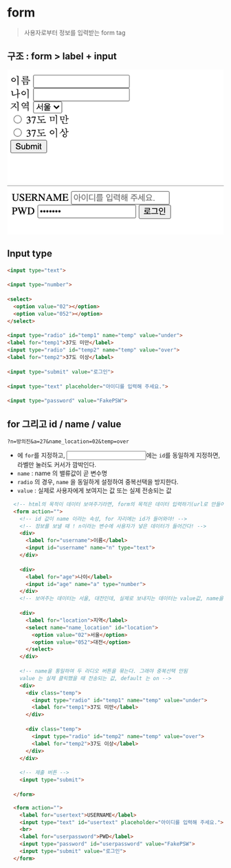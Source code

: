 # form

> 사용자로부터 정보를 입력받는 form tag



## 구조 : **form > label + input**

<img src="html_form.assets/image-20210803160608923.png">

<img src = "html_form.assets/image-20210803160912062.png">

## Input type

```html
<input type="text">

<input type="number">

<select>
  <option value="02"></option>
  <option value="052"></option>
</select>

<input type="radio" id="temp1" name="temp" value="under">
<label for="temp1">37도 미만</label>
<input type="radio" id="temp2" name="temp" value="over">
<label for="temp2">37도 이상</label>

<input type="submit" value="로그인">

<input type="text" placeholder="아이디를 입력해 주세요.">

<input type="password" value="FakePSW">
```



## for 그리고 id / name / value

`?n=방의진&a=27&name_location=02&temp=over`

- <label> 에 `for`를 지정하고, <input>에는 `id`를 동일하게 지정하면, 라벨만 눌러도 커서가 깜박인다.
- `name` : name 의 밸류값이 곧 변수명
- `radio` 의 경우, `name` 을 동일하게 설정하여 중복선택을 방지한다.
- `value` : 실제로 사용자에게 보여지는 값 또는 실제 전송되는 값

```html
  <!-- html의 목적이 데이터 보여주기라면, form의 목적은 데이터 입력하기(url로 만들어 보낸다.) -->
  <form action="">
    <!-- id 값이 name 이라는 속성, for 자리에는 id가 들어와야! -->
    <!-- 정보를 보낼 때 ! n이라는 변수에 사용자가 넣은 데이터가 들어간다! -->
    <div>  
      <label for="username">이름</label>
      <input id="username" name="n" type="text">
    </div>

    <div>
      <label for="age">나이</label>
      <input id="age" name="a" type="number">
    </div>
    <!-- 보여주는 데이터는 서울, 대전인데, 실제로 보내지는 데이터는 value값, name을 통해 변수설정 -->

    <div>
      <label for="location">지역</label>
      <select name="name_location" id="location">
        <option value="02">서울</option>
        <option value="052">대전</option>
      </select>
    </div>

    <!-- name을 통일하여 두 라디오 버튼을 묶는다. 그래야 중복선택 안됨 
    value 는 실제 클릭했을 때 전송되는 값, default 는 on -->
    <div>
      <div class="temp">
        <input type="radio" id="temp1" name="temp" value="under">
        <label for="temp1">37도 미만</label>
      </div>

      <div class="temp">
        <input type="radio" id="temp2" name="temp" value="over">
        <label for="temp2">37도 이상</label>
      </div>
    </div>

    <!-- 제출 버튼 -->
    <input type="submit">
    
  </form>
```

```html
  <form action="">
    <label for="usertext">USERNAME</label>
    <input type="text" id="usertext" placeholder="아이디를 입력해 주세요.">
    <br>
    <label for="userpassword">PWD</label>
    <input type="password" id="userpassword" value="FakePSW">
    <input type="submit" value="로그인">
  </form>
```
